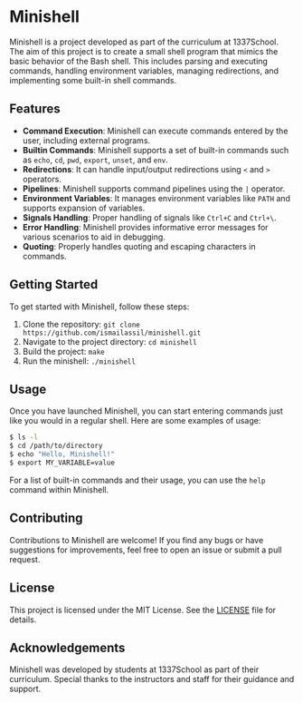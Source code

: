 # Minishell

Minishell is a project developed as part of the curriculum at 1337School. The aim of this project is to create a small shell program that mimics the basic behavior of the Bash shell. This includes parsing and executing commands, handling environment variables, managing redirections, and implementing some built-in shell commands.

## Features

- **Command Execution**: Minishell can execute commands entered by the user, including external programs.
- **Builtin Commands**: Minishell supports a set of built-in commands such as `echo`, `cd`, `pwd`, `export`, `unset`, and `env`.
- **Redirections**: It can handle input/output redirections using `<` and `>` operators.
- **Pipelines**: Minishell supports command pipelines using the `|` operator.
- **Environment Variables**: It manages environment variables like `PATH` and supports expansion of variables.
- **Signals Handling**: Proper handling of signals like `Ctrl+C` and `Ctrl+\`.
- **Error Handling**: Minishell provides informative error messages for various scenarios to aid in debugging.
- **Quoting**: Properly handles quoting and escaping characters in commands.

## Getting Started

To get started with Minishell, follow these steps:

1. Clone the repository: `git clone https://github.com/ismailassil/minishell.git`
2. Navigate to the project directory: `cd minishell`
3. Build the project: `make`
4. Run the minishell: `./minishell`

## Usage

Once you have launched Minishell, you can start entering commands just like you would in a regular shell. Here are some examples of usage:

```bash
$ ls -l
$ cd /path/to/directory
$ echo "Hello, Minishell!"
$ export MY_VARIABLE=value
```

For a list of built-in commands and their usage, you can use the `help` command within Minishell.

## Contributing

Contributions to Minishell are welcome! If you find any bugs or have suggestions for improvements, feel free to open an issue or submit a pull request.

## License

This project is licensed under the MIT License. See the [LICENSE](LICENSE) file for details.

## Acknowledgements

Minishell was developed by students at 1337School as part of their curriculum. Special thanks to the instructors and staff for their guidance and support.
